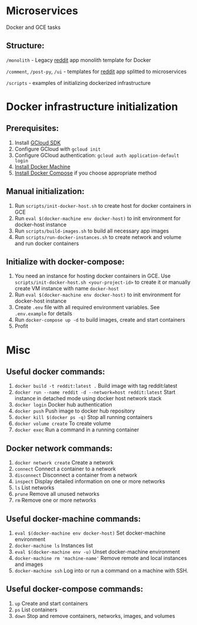 # Microservices
Docker and GCE tasks

## Structure:
`/monolith` - Legacy [reddit](https://github.com/Artemmkin/reddit) app monolith template for Docker

`/comment`, `/post-py`, `/ui` - templates for [reddit](https://github.com/Artemmkin/reddit) app splitted to microservices

`/scripts` - examples of initializing dockerized infrastructure

# Docker infrastructure initialization

## Prerequisites:
1. Install [GCloud SDK](https://cloud.google.com/sdk/)
2. Configure GCloud with `gcloud init`
3. Configure GCloud authentication: `gcloud auth application-default login`
4. [Install Docker Machine](https://docs.docker.com/machine/install-machine/)
5. [Install Docker Compose](https://docs.docker.com/compose/install/) if you choose appropriate method

## Manual initialization:
1. Run `scripts/init-docker-host.sh` to create host for docker containers in GCE
2. Run `eval $(docker-machine env docker-host)` to init environment for docker-host instance
4. Run `scripts/build-images.sh` to build all necessary app images
5. Run `scripts/run-docker-instances.sh` to create network and volume and run docker containers

## Initialize with docker-compose:
1. You need an instance for hosting docker containers in GCE. Use `scripts/init-docker-host.sh <your-project-id>` to create it or manually create VM instance with name `docker-host`
2. Run `eval $(docker-machine env docker-host)` to init environment for docker-host instance
3. Create `.env` file with all required environment variables. See `.env.example` for details
4. Run `docker-compose up -d` to build images, create and start containers
5. Profit

# Misc

## Useful docker commands:
1. `docker build -t reddit:latest .` Build image with tag reddit:latest
2. `docker run --name reddit -d --network=host reddit:latest` Start instance in detached mode using docker host network stack
3. `docker login` Docker hub authentication
4. `docker push` Push image to docker hub repository
5. `docker kill $(docker ps -q)` Stop all running containers
6. `docker volume create` To create volume
7. `docker exec` Run a command in a running container

## Docker network commands:
1. `docker network create` Create a network
2. `connect` Connect a container to a network
3. `disconnect`  Disconnect a container from a network
4. `inspect` Display detailed information on one or more networks
5. `ls` List networks
6. `prune` Remove all unused networks
7. `rm` Remove one or more networks

## Useful docker-machine commands:
1. `eval $(docker-machine env docker-host)` Set docker-machine environment
2. `docker-machine ls` Instances list
3. `eval $(docker-machine env -u)` Unset docker-machine environment
4. `docker-machine rm 'machine-name'` Remove remote and local instances and images
5. `docker-machine ssh` Log into or run a command on a machine with SSH.

## Useful docker-compose commands:
1. `up` Create and start containers
2. `ps` List containers
3. `down` Stop and remove containers, networks, images, and volumes